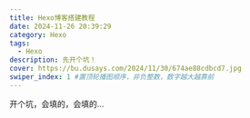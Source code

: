 ```yaml
---
title: Hexo博客搭建教程
date: 2024-11-26 20:39:29
category: Hexo
tags:  
  - Hexo
description: 先开个坑！
cover: https://bu.dusays.com/2024/11/30/674ae88cdbcd7.jpg
swiper_index: 1 #置顶轮播图顺序，非负整数，数字越大越靠前
---
```

开个坑，会填的，会填的...